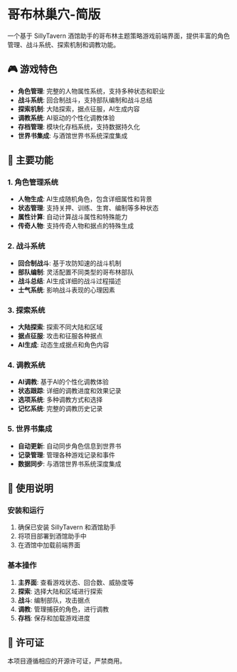 # 哥布林巢穴-简版

一个基于 SillyTavern 酒馆助手的哥布林主题策略游戏前端界面，提供丰富的角色管理、战斗系统、探索机制和调教功能。

## 🎮 游戏特色

- **角色管理**: 完整的人物属性系统，支持多种状态和职业
- **战斗系统**: 回合制战斗，支持部队编制和战斗总结
- **探索机制**: 大陆探索，据点征服，AI生成内容
- **调教系统**: AI驱动的个性化调教体验
- **存档管理**: 模块化存档系统，支持数据持久化
- **世界书集成**: 与酒馆世界书系统深度集成

## 🚀 主要功能

### 1. 角色管理系统
- **人物生成**: AI生成随机角色，包含详细属性和背景
- **状态管理**: 支持关押、训练、生育、编制等多种状态
- **属性计算**: 自动计算战斗属性和特殊能力
- **传奇人物**: 支持传奇人物和据点的特殊生成

### 2. 战斗系统
- **回合制战斗**: 基于攻防知速的战斗机制
- **部队编制**: 灵活配置不同类型的哥布林部队
- **战斗总结**: AI生成详细的战斗过程描述
- **士气系统**: 影响战斗表现的心理因素

### 3. 探索系统
- **大陆探索**: 探索不同大陆和区域
- **据点征服**: 攻击和征服各种据点
- **AI生成**: 动态生成据点和角色内容

### 4. 调教系统
- **AI调教**: 基于AI的个性化调教体验
- **状态跟踪**: 详细的调教进度和效果记录
- **选项系统**: 多种调教方式和选择
- **记忆系统**: 完整的调教历史记录

### 5. 世界书集成
- **自动更新**: 自动同步角色信息到世界书
- **记录管理**: 管理各种游戏记录和事件
- **数据同步**: 与酒馆世界书系统深度集成

## 🎯 使用说明

### 安装和运行
1. 确保已安装 SillyTavern 和酒馆助手
2. 将项目部署到酒馆助手中
3. 在酒馆中加载前端界面

### 基本操作
1. **主界面**: 查看游戏状态、回合数、威胁度等
2. **探索**: 选择大陆和区域进行探索
3. **战斗**: 编制部队，攻击据点
4. **调教**: 管理捕获的角色，进行调教
5. **存档**: 保存和加载游戏进度


## 📄 许可证

本项目遵循相应的开源许可证，严禁商用。
